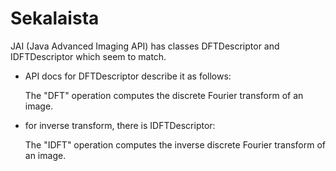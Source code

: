 # Sekalaista

JAI (Java Advanced Imaging API) has classes DFTDescriptor and IDFTDescriptor which seem to match.

* API docs for DFTDescriptor describe it as follows:

    The "DFT" operation computes the discrete Fourier transform of an image.

* for inverse transform, there is IDFTDescriptor:

    The "IDFT" operation computes the inverse discrete Fourier transform of an image.



